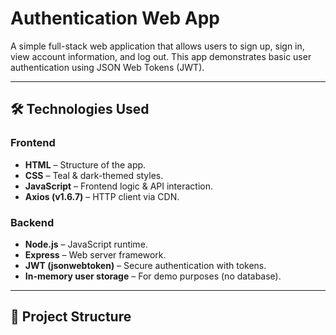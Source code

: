 # Authentication Web App

A simple full-stack web application that allows users to sign up, sign in, view account information, and log out. This app demonstrates basic user authentication using JSON Web Tokens (JWT).

---

## 🛠 Technologies Used

### Frontend
- **HTML** – Structure of the app.
- **CSS** – Teal & dark-themed styles.
- **JavaScript** – Frontend logic & API interaction.
- **Axios (v1.6.7)** – HTTP client via CDN.

### Backend
- **Node.js** – JavaScript runtime.
- **Express** – Web server framework.
- **JWT (jsonwebtoken)** – Secure authentication with tokens.
- **In-memory user storage** – For demo purposes (no database).

---

## 📁 Project Structure


